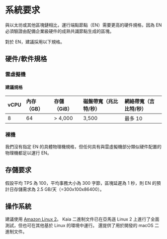 # 系統要求

與以太坊或其他區塊鏈相比，運行端點節點（EN）需要更高的硬件規格，因為 EN 必須驗證由配備企業級硬件的成熟共識節點生成的區塊。

對於 EN，建議採用以下規格。

## 硬件/軟件規格<a id="h-w-specification"></a>

### 雲虛擬機<a id="cloud-vm"></a>

#### 建議規格<a id="recommended-specification-based-on-aws"></a>

| vCPU | 內存（GB） | 存儲（GiB） | 磁盤帶寬（兆比特/秒） | 網絡帶寬（吉比特/秒） |
| :--- | :----- | :------ | :---------- | :---------- |
| 8    | 64     | > 4,000 | 3,500       | 最多 10       |

### 裸機<a id="bare-metal-machine"></a>

我們沒有指定 EN 的具體物理機規格，但任何具有與雲虛擬機部分類似硬件配置的物理機都足以運行 EN。

## 存儲要求<a id="storage-requirements"></a>

假設平均 TPS 為 100，平均事務大小為 300 字節，區塊延遲為 1 秒，則 EN 的預計日存儲需求為 2.5 GB/天（=300x100x86400）。

## 操作系統<a id="operating-system"></a>

建議使用 [Amazon Linux 2](https://aws.amazon.com/ko/about-aws/whats-new/2017/12/introducing-amazon-linux-2/)。
Kaia 二進制文件已在亞馬遜 Linux 2 上進行了全面測試，但也可在其他基於 Linux 的環境中運行。
還提供了用於開發的 macOS 二進制文件。
